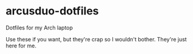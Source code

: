 # arcusduo-dotfiles
Dotfiles for my Arch laptop

Use these if you want, but they're crap so I wouldn't bother. They're just here for me.
